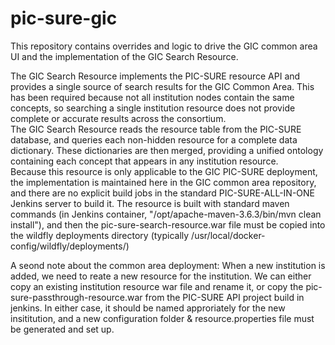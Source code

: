 # pic-sure-gic

This repository contains overrides and logic to drive the GIC common area UI and the implementation of the GIC Search Resource.

The GIC Search Resource implements the PIC-SURE resource API and provides a single source of search results for the GIC Common Area.  This has been required because not all institution nodes contain the same concepts, so searching a single institution resource does not provide complete or accurate results across the consortium.  
The GIC Search Resource reads the resource table from the PIC-SURE database, and queries each non-hidden resource for a complete data dictionary.  These dictionaries are then merged, providing a unified ontology containing each concept that appears in any institution resource.  
Because this resource is only applicable to the GIC PIC-SURE deployment, the implementation is maintained here in the GIC common area repository, and there are no explicit build jobs in the standard PIC-SURE-ALL-IN-ONE Jenkins server to build it.  The resource is built with standard maven commands (in Jenkins container, "/opt/apache-maven-3.6.3/bin/mvn clean install"), and then the pic-sure-search-resource.war file must be copied into the wildfly deployments directory (typically /usr/local/docker-config/wildfly/deployments/)

A seond note about the common area deployment:  When a new institution is added, we need to reate a new resource for the institution.  We can either copy an existing institution resource war file and rename it, or copy the pic-sure-passthrough-resource.war from the PIC-SURE API project build in jenkins.  In either case, it should be named approriately for the new insititution, and a new configuration folder & resource.properties file must be generated and set up.

